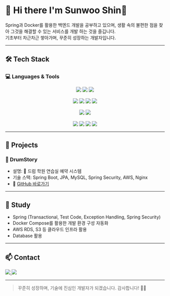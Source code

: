 
# 👋 Hi there I'm Sunwoo Shin👋

Spring과 Docker를 활용한 백엔드 개발을 공부하고 있으며,
생활 속의 불편한 점을 찾아 그것을 해결할 수 있는 서비스를 개발 하는 것을 즐깁니다.  
기초부터 차근차근 쌓아가며, 꾸준히 성장하는 개발자입니다.

---

## 🛠 Tech Stack

### 💻 Languages & Tools

<div align=center> 
  <!-- 언어 -->
  <img src="https://img.shields.io/badge/java-007396?style=for-the-badge&logo=java&logoColor=white"> 
  <img src="https://img.shields.io/badge/c++-00599C?style=for-the-badge&logo=c%2B%2B&logoColor=white">
  <img src="https://img.shields.io/badge/python-3776AB?style=for-the-badge&logo=python&logoColor=white"> 
  <br><br>

  <!-- 백엔드 / 인프라 -->
  <img src="https://img.shields.io/badge/spring boot-6DB33F?style=for-the-badge&logo=springboot&logoColor=white"> 
  <img src="https://img.shields.io/badge/docker-2496ED?style=for-the-badge&logo=docker&logoColor=white">
  <img src="https://img.shields.io/badge/nginx-009639?style=for-the-badge&logo=nginx&logoColor=white">
  <img src="https://img.shields.io/badge/amazonaws-232F3E?style=for-the-badge&logo=amazonaws&logoColor=white"> 
  <br><br>

  <!-- 데이터베이스 -->
  <img src="https://img.shields.io/badge/mysql-4479A1?style=for-the-badge&logo=mysql&logoColor=white"> 
  <img src="https://img.shields.io/badge/sql-4479A1?style=for-the-badge&logo=sqlite&logoColor=white">
  <br><br>

  <!-- 개발 환경 -->
  <img src="https://img.shields.io/badge/intellij-000000?style=for-the-badge&logo=intellijidea&logoColor=white">
  <img src="https://img.shields.io/badge/linux-FCC624?style=for-the-badge&logo=linux&logoColor=black"> 
  <img src="https://img.shields.io/badge/github-181717?style=for-the-badge&logo=github&logoColor=white">
  <img src="https://img.shields.io/badge/git-F05032?style=for-the-badge&logo=git&logoColor=white">
</div>

---

## 📂 Projects

### 📌 DrumStory
- 설명: 🎵 드럼 학원 연습실 예약 시스템 
- 기술 스택: Spring Boot, JPA, MySQL, Spring Security, AWS, Nginx
- 🔗 [GitHub 바로가기]([https://github.com/sunwoo1256/DrumStory])

---

## 🌱 Study

- Spring (Transactional, Test Code, Exception Handling, Spring Security)
- Docker Compose를 활용한 개발 환경 구성 자동화
- AWS RDS, S3 등 클라우드 인프라 활용
- Database 활용

---

## 📫 Contact

<p>
  <a href="mailto:sswsjw1234@gmail.com">
    <img src="https://img.shields.io/badge/email-D14836?style=flat&logo=gmail&logoColor=white" />
  </a>
  <a href="https://github.com/sunwoo1256" target="_blank">
    <img src="https://img.shields.io/badge/GitHub-100000?style=flat&logo=github&logoColor=white" />
  </a>
</p>

---

> 꾸준히 성장하며, 기술에 진심인 개발자가 되겠습니다. 감사합니다! 🙇‍♂️








<!--
**sunwoo1256/sunwoo1256** is a ✨ _special_ ✨ repository because its `README.md` (this file) appears on your GitHub profile.

Here are some ideas to get you started:

- 🔭 I’m currently working on ...
- 🌱 I’m currently learning ...
- 👯 I’m looking to collaborate on ...
- 🤔 I’m looking for help with ...
- 💬 Ask me about ...
- 📫 How to reach me: ...
- 😄 Pronouns: ...
- ⚡ Fun fact: ...
-->
